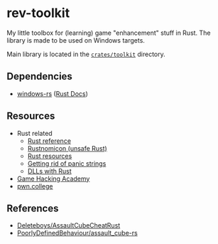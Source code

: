 # rev-toolkit
My little toolbox for (learning) game "enhancement" stuff in Rust.
The library is made to be used on Windows targets.

Main library is located in the [`crates/toolkit`](crates/toolkit/) directory.

## Dependencies
- [windows-rs](https://github.com/microsoft/windows-rs) ([Rust Docs](https://microsoft.github.io/windows-docs-rs/doc/windows/))

## Resources
- Rust related
  - [Rust reference](https://doc.rust-lang.org/reference/introduction.html)
  - [Rustnomicon (unsafe Rust)](https://doc.rust-lang.org/nomicon/)
  - [Rust resources](https://www.unknowncheats.me/forum/rust-language-/360411-rust-resources-getting-started.html)
  - [Getting rid of panic strings](https://www.unknowncheats.me/forum/rust-language-/563696-rid-panic-strings-binary.html)
  - [DLLs with Rust](https://samrambles.com/guides/window-hacking-with-rust/creating-a-dll-with-rust/)
- [Game Hacking Academy](https://gamehacking.academy/)
- [pwn.college](https://pwn.college/)

## References
- [Deleteboys/AssaultCubeCheatRust](https://github.com/Deleteboys/AssaultCubeCheatRust/)
- [PoorlyDefinedBehaviour/assault_cube-rs](https://github.com/PoorlyDefinedBehaviour/assault_cube-rs/)


